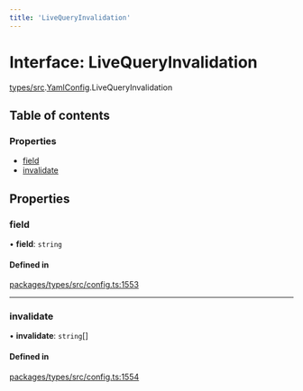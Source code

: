 ```yaml
---
title: 'LiveQueryInvalidation'
---
```


# Interface: LiveQueryInvalidation

[types/src](../modules/types_src).[YamlConfig](../modules/types_src.YamlConfig).LiveQueryInvalidation

## Table of contents

### Properties

- [field](types_src.YamlConfig.LiveQueryInvalidation#field)
- [invalidate](types_src.YamlConfig.LiveQueryInvalidation#invalidate)

## Properties

### field

• **field**: `string`

#### Defined in

[packages/types/src/config.ts:1553](https://github.com/Urigo/graphql-mesh/blob/master/packages/types/src/config.ts#L1553)

___

### invalidate

• **invalidate**: `string`[]

#### Defined in

[packages/types/src/config.ts:1554](https://github.com/Urigo/graphql-mesh/blob/master/packages/types/src/config.ts#L1554)
